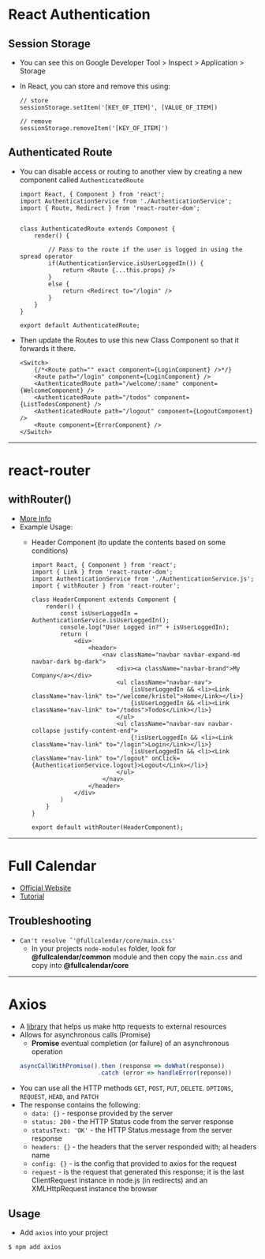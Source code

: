 # React Authentication

## Session Storage

* You can see this on Google Developer Tool > Inspect > Application > Storage
* In React, you can store and remove this using: 

    ```
    // store
    sessionStorage.setItem('[KEY_OF_ITEM]', [VALUE_OF_ITEM])

    // remove
    sessionStorage.removeItem('[KEY_OF_ITEM]')
    ```

## Authenticated Route

* You can disable access or routing to another view by creating a new component called `AuthenticatedRoute`

    ```
    import React, { Component } from 'react';
    import AuthenticationService from './AuthenticationService';
    import { Route, Redirect } from 'react-router-dom';


    class AuthenticatedRoute extends Component {
        render() {

            // Pass to the route if the user is logged in using the spread operator
            if(AuthenticationService.isUserLoggedIn()) {
                return <Route {...this.props} />
            }
            else {
                return <Redirect to="/login" />
            }
        }
    }

    export default AuthenticatedRoute;
    ```
* Then update the Routes to use this new Class Component so that it forwards it there.

    ```
    <Switch>
        {/*<Route path="" exact component={LoginComponent} />*/}
        <Route path="/login" component={LoginComponent} />
        <AuthenticatedRoute path="/welcome/:name" component={WelcomeComponent} />
        <AuthenticatedRoute path="/todos" component={ListTodosComponent} />
        <AuthenticatedRoute path="/logout" component={LogoutComponent} />
        <Route component={ErrorComponent} />
    </Switch>
    ```

---

# react-router

## withRouter()

* [More Info](https://reactrouter.com/web/api/withRouter)
* Example Usage:
    * Header Component (to update the contents based on some conditions)
    
        ```
        import React, { Component } from 'react';
        import { Link } from 'react-router-dom';
        import AuthenticationService from './AuthenticationService.js';
        import { withRouter } from 'react-router';

        class HeaderComponent extends Component {
            render() {
                const isUserLoggedIn = AuthenticationService.isUserLoggedIn();
                console.log("User Logged in?" + isUserLoggedIn);
                return (
                    <div>
                        <header>
                            <nav className="navbar navbar-expand-md navbar-dark bg-dark">
                                <div><a className="navbar-brand">My Company</a></div>
                                <ul className="navbar-nav">
                                    {isUserLoggedIn && <li><Link className="nav-link" to="/welcome/kristel">Home</Link></li>}
                                    {isUserLoggedIn && <li><Link className="nav-link" to="/todos">Todos</Link></li>}
                                </ul>
                                <ul className="navbar-nav navbar-collapse justify-content-end">
                                    {!isUserLoggedIn && <li><Link className="nav-link" to="/login">Login</Link></li>}
                                    {isUserLoggedIn && <li><Link className="nav-link" to="/logout" onClick={AuthenticationService.logout}>Logout</Link></li>}
                                </ul>
                            </nav>
                        </header>
                    </div>
                )
            }
        }

        export default withRouter(HeaderComponent);
        ```
---

# Full Calendar

* [Official Website](https://fullcalendar.io/)
* [Tutorial](https://www.newline.co/@dmitryrogozhny/how-to-add-month,-week,-or-day-calendar-in-react-with-fullcalendar--7e10e8cf)

## Troubleshooting

* `Can't resolve ˆ'@fullcalendar/core/main.css'`
    * In your projects `node-modules` folder, look for **@fullcalendar/common** module and then copy the `main.css` and copy into **@fullcalendar/core**

---

# Axios

* A [library](https://github.com/axios/axios) that helps us make http requests to external resources
* Allows for asynchronous calls (Promise)
    * **Promise** eventual completion (or failure) of an asynchronous operation
    ```javascript
    asyncCallWithPromise().then (response => doWhat(response))
                          .catch (error => handleError(reponse))
    ```
* You can use all the HTTP methods `GET`, `POST`, `PUT`, `DELETE`. `OPTIONS`, `REQUEST`, `HEAD`, and `PATCH`
* The response contains the following:
    * `data: {}` - response provided by the server
    * `status: 200` - the HTTP Status code from the server response
    * `statusText: 'OK'` - the HTTP Status message from the server response
    * `headers: {}` - the headers that the server responded with; al headers name
    * `config: {}` - is the config that provided to axios for the request
    * `request` - is the request that generated this response; it is the last ClientRequest instance in node.js (in redirects) and an XMLHttpRequest instance the browser

## Usage

* Add `axios` into your project
```
$ npm add axios
```